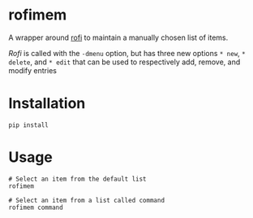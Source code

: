 # rofimem

A wrapper around [rofi](https://github.com/DaveDavenport/rofi)
to maintain a manually chosen list of items.

*Rofi* is called with the `-dmenu` option,
but has three new options `* new`, `* delete`, and `* edit`
that can be used to respectively add, remove, and modify entries

# Installation

```
pip install 
```

# Usage

```
# Select an item from the default list
rofimem

# Select an item from a list called command
rofimem command
```
